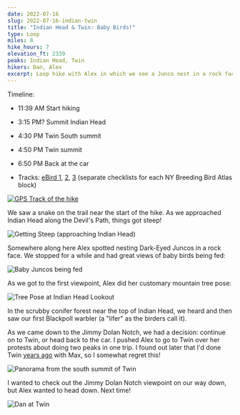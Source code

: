 ```yaml
---
date: 2022-07-16
slug: 2022-07-16-indian-twin
title: "Indian Head & Twin: Baby Birds!"
type: Loop
miles: 8
hike_hours: 7
elevation_ft: 2339
peaks: Indian Head, Twin
hikers: Dan, Alex
excerpt: Loop hike with Alex in which we see a Junco nest in a rock face and encounter our first Blackpoll Warbler.
---
```


Timeline:

- 11:39 AM Start hiking
- 3:15 PM? Summit Indian Head
- 4:30 PM Twin South summit
- 4:50 PM Twin summit
- 6:50 PM Back at the car

- Tracks: [eBird 1](https://ebird.org/atlasny/checklist/S115214851), [2](https://ebird.org/atlasny/checklist/S115215021), [3](https://ebird.org/atlasny/checklist/S115215070) (separate checklists for each NY Breeding Bird Atlas block)

[![GPS Track of the hike]({{site.baseurl}}/assets/2022-07-16-indian-twin/track.png)]({{site.baseurl}}/map/?hike=2022-07-16-indian-twin)

We saw a snake on the trail near the start of the hike. As we approached Indian Head along the Devil's Path, things got steep!

![Getting Steep (approaching Indian Head)]({{site.baseurl}}/assets/2022-07-16-indian-twin/getting-steep.jpeg)

Somewhere along here Alex spotted nesting Dark-Eyed Juncos in a rock face. We stopped for a while and had great views of baby birds being fed:

![Baby Juncos being fed]({{site.baseurl}}/assets/2022-07-16-indian-twin/juncos.jpeg)

As we got to the first viewpoint, Alex did her customary mountain tree pose:

![Tree Pose at Indian Head Lookout]({{site.baseurl}}/assets/2022-07-16-indian-twin/tree-pose.jpeg)

In the scrubby conifer forest near the top of Indian Head, we heard and then saw our first Blackpoll warbler (a "lifer" as the birders call it).

As we came down to the Jimmy Dolan Notch, we had a decision: continue on to Twin, or head back to the car. I pushed Alex to go to Twin over her protests about doing two peaks in one trip. I found out later that I'd done Twin [years ago] with Max, so I somewhat regret this!

![Panorama from the south summit of Twin]({{site.baseurl}}/assets/2022-07-16-indian-twin/twin-south-pano.jpeg)

I wanted to check out the Jimmy Dolan Notch viewpoint on our way down, but Alex wanted to head down. Next time!

![Dan at Twin]({{site.baseurl}}/assets/2022-07-16-indian-twin/twin.jpeg)

[years ago]: /catskills/2016/05/28/2016-05-28-sugarloaf-twin.html
